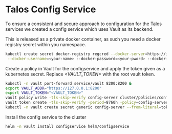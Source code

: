 # Talos Config Service

To ensure a consistent and secure approach to configuration for the Talos services we created a config service which 
uses Vault as its backend.

This is released as a private docker container, as such you need a docker registry secret within you namespace.

```bash
kubectl create secret docker-registry regcred --docker-server=https://index.docker.io/v1/ \
 --docker-username=<your-name> --docker-password=<your-pword> --docker-email=<your-email>
```


Create a policy in Vault for the configservice and apply the token given as a kubernetes secret. Replace *<VAULT_TOKEN>*
with the root vault token.

```bash
kubectl -n vault port-forward service/vault 8200:8200 &
export VAULT_ADDR="https://127.0.0.1:8200"
export VAULT_TOKEN="<VAULT_TOKEN>"
vault policy write -tls-skip-verify config-server cluster/policies/config-server.hcl
vault token create -tls-skip-verify -period=8760h -policy=config-server -explicit-max-ttl=8760h
kubectl -n vault create secret generic config-server --from-literal=token=$TOKEN
```

Install the config service to the cluster

```bash
helm -n vault install configservice helm/configservice
```
